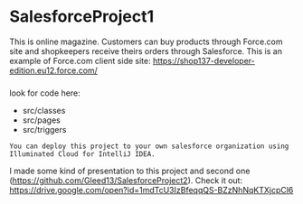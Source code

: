 # SalesforceProject1
This is online magazine.
Customers can buy products through Force.com site and shopkeepers receive theirs orders through Salesforce. 
This is an example of Force.com client side site: https://shop137-developer-edition.eu12.force.com/ 
### 
look for code here:
* src/classes
* src/pages
* src/triggers
```
You can deploy this project to your own salesforce organization using Illuminated Cloud for IntelliJ IDEA. 
```
I made some kind of presentation to this project and second one (https://github.com/Gleed13/SalesforceProject2).
Check it out: https://drive.google.com/open?id=1mdTcU3IzBfeqqQS-BZzNhNqKTXjcpCl6
